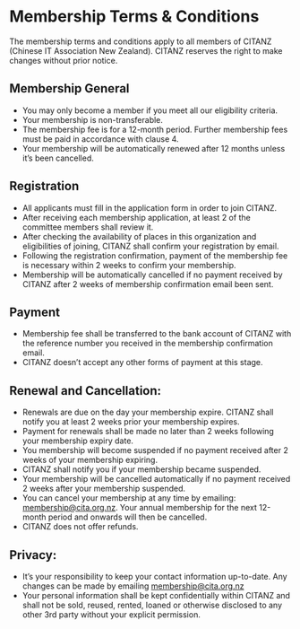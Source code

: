 # Membership Terms & Conditions

The membership terms and conditions apply to all members of CITANZ (Chinese IT Association New Zealand). CITANZ reserves the right to make changes without prior notice.

## Membership General
- You may only become a member if you meet all our eligibility criteria.
- Your membership is non-transferable.
- The membership fee is for a 12-month period. Further membership fees must be paid in accordance with clause 4.
- Your membership will be automatically renewed after 12 months unless it’s been cancelled.

## Registration
- All applicants must fill in the application form in order to join CITANZ.
- After receiving each membership application, at least 2 of the committee members shall review it.
- After checking the availability of places in this organization and eligibilities of joining, CITANZ shall confirm your registration by email.
- Following the registration confirmation, payment of the membership fee is necessary within 2 weeks to confirm your membership. 
- Membership will be automatically cancelled if no payment received by CITANZ after 2 weeks of membership confirmation email been sent.

## Payment
- Membership fee shall be transferred to the bank account of CITANZ with the reference number you received in the membership confirmation email.
- CITANZ doesn’t accept any other forms of payment at this stage.

## Renewal and Cancellation:
- Renewals are due on the day your membership expire. CITANZ shall notify you at least 2 weeks prior your membership expires.
- Payment for renewals shall be made no later than 2 weeks following your membership expiry date.
- You membership will become suspended if no payment received after 2 weeks of your membership expiring. 
- CITANZ shall notify you if your membership became suspended.
- Your membership will be cancelled automatically if no payment received 2 weeks after your membership suspended.
- You can cancel your membership at any time by emailing: membership@cita.org.nz. Your annual membership for the next 12-month period and onwards will then be cancelled.
- CITANZ does not offer refunds.

## Privacy:
- It’s your responsibility to keep your contact information up-to-date. Any changes can be made by emailing membership@cita.org.nz 
- Your personal information shall be kept confidentially within CITANZ  and shall not be sold, reused, rented, loaned or otherwise disclosed to any other 3rd party without your explicit permission.

